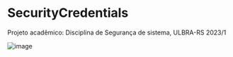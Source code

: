 # SecurityCredentials
Projeto acadêmico: Disciplina de Segurança de sistema, ULBRA-RS 2023/1 


![image](https://github.com/ViniciusBandeira97/SecurityCredentials/assets/97644828/f9b40cda-01d3-485d-9ce4-645c0b6e6d9e)
